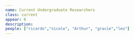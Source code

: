 ```yaml
---
name: Current Undergraduate Researchers
class: current
appear: 6
description: 
people: ["ricardo","nicole", "Arthur", "gracie","leo"]
---
```

